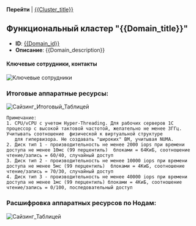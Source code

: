 **Перейти**
| [{{Cluster_title}}](/entities/extended_application_card/extended_card_cluster?id={{Cluster_id}})

## Функциональный кластер "{{Domain_title}}"
- **ID**: [{{Domain_id}}]({{Domain_link}})
- **Описание**: {{Domain_description}}

#### Ключевые сотрудники, контакты

![Ключевые сотрудники](@document/Application.doc.KeyContacts?component={{Domain_id}})

### Итоговые аппаратные ресурсы:

![Сайзинг_Итоговый_Таблицей](@document/technology.doc.CharacteristicsFunctionalCluster.Total?Domain_id={{Domain_id}})

    Примечание:
    1. CPU/vCPU c учетом Hyper-Threading. Для рабочих серверов 1С процессор с высокой тактовой частотой, желательно не менее 3ГГц. Учитывать соотношение  физической к виртуальной структуре
       для гипервизора. Не создавать "широких" ВМ, учитывая NUMA.
    2. Диск тип 1 - производительность не менее 2000 iops при времени доступа не менее 10мс (99 перцентиль)  блоками = 64КиБ, соотношение чтение/запись = 60/40, случайный доступ
    3. Диск тип 2 - производительность не менее 10000 iops при времени доступа не менее 5мс (99 перцентиль)  блоками = 4КиБ, соотношение чтение/запись = 70/30, случайный доступ
    4. Диск тип 3 - производительность не менее 40000 iops при времени доступа не менее 1мс (99 перцентиль) блоками = 4КиБ, соотношение чтение/запись = 0/100, последовательный доступ

### Расшифровка аппаратных ресурсов по Нодам:

![Сайзинг_Таблицей](@document/technology.doc.CharacteristicsFunctionalCluster?Domain_id={{Domain_id}})
